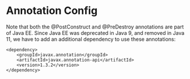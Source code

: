 # Annotation Config

Note that both the @PostConstruct and @PreDestroy annotations are part of Java EE.
Since Java EE was deprecated in Java 9, and removed in Java 11, we have to add an additional dependency to use these annotations:

    <dependency>
        <groupId>javax.annotation</groupId>
        <artifactId>javax.annotation-api</artifactId>
        <version>1.3.2</version>
    </dependency>

